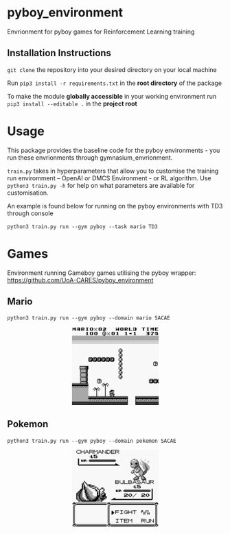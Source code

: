# pyboy_environment
Envrionment for pyboy games for Reinforcement Learning training

## Installation Instructions

`git clone` the repository into your desired directory on your local machine

Run `pip3 install -r requirements.txt` in the **root directory** of the package

To make the module **globally accessible** in your working environment run `pip3 install --editable .` in the **project root**

# Usage
This package provides the baseline code for the pyboy environments - you run these envrionments through gymnasium_envrionment.

`train.py` takes in hyperparameters that allow you to customise the training run enviromment – OpenAI or DMCS Environment - or RL algorithm. Use `python3 train.py -h` for help on what parameters are available for customisation.

An example is found below for running on the pyboy environments with TD3 through console
```
python3 train.py run --gym pyboy --task mario TD3
```

# Games
Environment running Gameboy games utilising the pyboy wrapper: https://github.com/UoA-CARES/pyboy_environment 

## Mario

```
python3 train.py run --gym pyboy --domain mario SACAE
```

<p align="center">
    <img src="./media/mario.png" style="width: 40%;" />
</p>

## Pokemon

```
python3 train.py run --gym pyboy --domain pokemon SACAE
```

<p align="center">
    <img src="./media/pokemon.png" style="width: 40%;"/>
</p>
